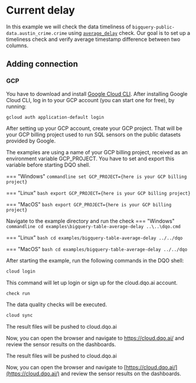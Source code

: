 # Current delay

In this example we will check the data timeliness of `bigquery-public-data.austin_crime.crime` using
[`average_delay`](/check_reference/timeliness/average_delay/average_delay/) check.
Our goal is to set up a timeliness check and verify average timestamp difference between two columns.

## Adding connection
### GCP
You have to download and install [Google Cloud CLI](https://cloud.google.com/sdk/docs/install).
After installing Google Cloud CLI, log in to your GCP account (you can start one for free), by running:

```commandline
gcloud auth application-default login
```

After setting up your GCP account, create your GCP project. That will be your GCP billing project
used to run SQL sensors on the public datasets provided by Google.

The examples are using a name of your GCP billing project, received as an environment variable GCP_PROJECT.
You have to set and export this variable before starting DQO shell.


=== "Windows"
    ```commandline
    set GCP_PROJECT={here is your GCP billing project}
    ```

=== "Linux"
    ```bash
    export GCP_PROJECT={here is your GCP billing project}
    ```

=== "MacOS"
    ```bash
    export GCP_PROJECT={here is your GCP billing project}
    ```

Navigate to the example directory and run the check
=== "Windows"
    ```commandline
    cd examples\bigquery-table-average-delay
    ..\..\dqo.cmd
    ```

=== "Linux"
    ```bash
    cd examples/bigquery-table-average-delay
    ../../dqo
    ```

=== "MacOS"
    ```bash
    cd examples/bigquery-table-average-delay
    ../../dqo
    ```

After starting the example, run the following commands in the DQO shell:
```bash
cloud login
```
This command will let up login or sign up for the cloud.dqo.ai account.

```bash
check run
```
The data quality checks will be executed.
```bash
cloud sync
```
The result files will be pushed to cloud.dqo.ai

Now, you can open the browser and navigate to https://cloud.dqo.ai/ and review the sensor results on the dashboards.

The result files will be pushed to cloud.dqo.ai

Now, you can open the browser and navigate to [https://cloud.dqo.ai/](https://cloud.dqo.ai/)
and review the sensor results on the dashboards.